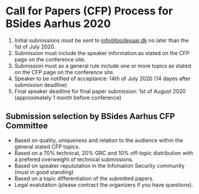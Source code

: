 # Call for Papers (CFP) Process for BSides Aarhus 2020

1. Initial submissions must be sent to info@bsidesaar.dk no later than the 1st of July 2020.
2. Submission must include the speaker information as stated on the CFP page on the conference site.
3. Submission must as a general rule include one or more topics as stated on the CFP page on the conference site.
4. Speaker to be notified of acceptance: 14th of July 2020 (14 dayes after submission deadline)
5. Final speaker deadline for final paper submission: 1st of August 2020 (approximately 1 month before conference)

## Submission selection by BSides Aarhus CFP Committee
* Based on quality, uniqueness and relation to the audience within the general stated CFP topics.
* Based on a 70% technical, 20% GRC and 10% off-topic distribution with a prefered overweight of technical submissions.
* Based on speaker repututation in the Infomation Security community (must in good standing)
* Based on a topic differentiation of the submitted papers.
* Legal evalutation (please contract the organizers if you have questions).
